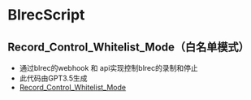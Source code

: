 # BlrecScript
## Record_Control_Whitelist_Mode（白名单模式）
- 通过blrec的webhook 和 api实现控制blrec的录制和停止
- 此代码由GPT3.5生成
- [Record_Control_Whitelist_Mode](https://github.com/lt5d-yunzi/BlrecScript/blob/main/Record_Control_Whitelist_Mode.md)
